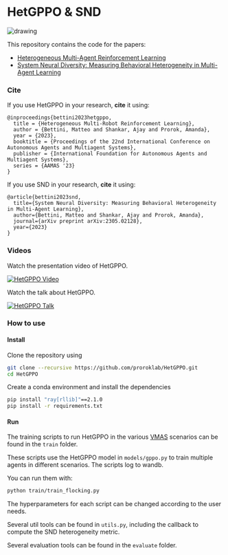 # HetGPPO & SND

<img src="https://github.com/matteobettini/vmas-media/blob/main/hetgppo/HETGIPPO_fill.png?raw=true" alt="drawing"/>  

This repository contains the code for the papers:
- [Heterogeneous Multi-Agent Reinforcement Learning](https://arxiv.org/abs/2301.07137)
- [System Neural Diversity: Measuring Behavioral Heterogeneity in Multi-Agent Learning](https://arxiv.org/abs/2305.02128) 


### Cite

If you use HetGPPO in your research, **cite** it using:
```
@inproceedings{bettini2023hetgppo,
  title = {Heterogeneous Multi-Robot Reinforcement Learning},
  author = {Bettini, Matteo and Shankar, Ajay and Prorok, Amanda},
  year = {2023},
  booktitle = {Proceedings of the 22nd International Conference on Autonomous Agents and Multiagent Systems},
  publisher = {International Foundation for Autonomous Agents and Multiagent Systems},
  series = {AAMAS '23}
}
```
If you use SND in your research, **cite** it using:
```
@article{bettini2023snd,
  title={System Neural Diversity: Measuring Behavioral Heterogeneity in Multi-Agent Learning},
  author={Bettini, Matteo and Shankar, Ajay and Prorok, Amanda},
  journal={arXiv preprint arXiv:2305.02128},
  year={2023}
}
```

### Videos
Watch the presentation video of HetGPPO.

<p align="center">

[![HetGPPO Video](https://img.youtube.com/vi/J81IVQEy-zw/0.jpg)](https://www.youtube.com/watch?v=J81IVQEy-zw)
</p>
Watch the talk about HetGPPO.
<p align="center">

[![HetGPPO Talk](https://img.youtube.com/vi/a4md0es3kuo/0.jpg)](https://youtu.be/a4md0es3kuo)
</p>

### How to use

#### Install

Clone the repository using
```bash
git clone --recursive https://github.com/proroklab/HetGPPO.git
cd HetGPPO
```
Create a conda environment and install the dependencies
```bash
pip install "ray[rllib]"==2.1.0
pip install -r requirements.txt
```

#### Run

The training scripts to run HetGPPO in the various [VMAS](https://github.com/proroklab/VectorizedMultiAgentSimulator) scenarios can be found in the `train` folder.

These scripts use the HetGPPO model in `models/gppo.py` to train multiple agents in different scenarios. The scripts log to wandb.

You can run them with:
```bash
python train/train_flocking.py
```

The hyperparameters for each script can be changed according to the user needs.

Several util tools can be found in `utils.py`, including the callback to compute the SND heterogeneity metric.

Several evaluation tools can be found in the `evaluate` folder.



